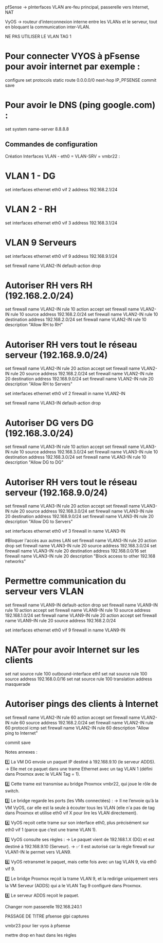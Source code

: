 pfSense → pInterfaces VLAN are-feu principal, passerelle vers Internet, NAT

VyOS →  routeur d’interconnexion interne entre les VLANs et le serveur, tout en bloquant la communication inter-VLAN.

NE PAS UTILISER LE VLAN TAG 1

# Pour connecter VYOS à pFsense pour avoir internet par exemple :

configure
set protocols static route 0.0.0.0/0 next-hop IP_PFSENSE
commit
save

# Pour avoir le DNS (ping google.com) : 

set system name-server 8.8.8.8


## Commandes de configuration

Création Interfaces VLAN - eth0 = VLAN-SRV = vmbr22 :


# VLAN 1 - DG
set interfaces ethernet eth0 vif 2 address 192.168.2.1/24

# VLAN 2 - RH
set interfaces ethernet eth0 vif 3 address 192.168.3.1/24

# VLAN 9 Serveurs
set interfaces ethernet eth0 vif 9 address 192.168.9.1/24

set firewall name VLAN2-IN default-action drop

# Autoriser RH vers RH (192.168.2.0/24)
set firewall name VLAN2-IN rule 10 action accept
set firewall name VLAN2-IN rule 10 source address 192.168.2.0/24
set firewall name VLAN2-IN rule 10 destination address 192.168.2.0/24
set firewall name VLAN2-IN rule 10 description "Allow RH to RH"

# Autoriser RH vers tout le réseau serveur (192.168.9.0/24)
set firewall name VLAN2-IN rule 20 action accept
set firewall name VLAN2-IN rule 20 source address 192.168.2.0/24
set firewall name VLAN2-IN rule 20 destination address 192.168.9.0/24
set firewall name VLAN2-IN rule 20 description "Allow RH to Servers"

set interfaces ethernet eth0 vif 2 firewall in name VLAN2-IN


set firewall name VLAN3-IN default-action drop

# Autoriser DG vers DG (192.168.3.0/24)
set firewall name VLAN3-IN rule 10 action accept
set firewall name VLAN3-IN rule 10 source address 192.168.3.0/24
set firewall name VLAN3-IN rule 10 destination address 192.168.3.0/24
set firewall name VLAN3-IN rule 10 description "Allow DG to DG"

# Autoriser RH vers tout le réseau serveur (192.168.9.0/24)
set firewall name VLAN3-IN rule 20 action accept
set firewall name VLAN3-IN rule 20 source address 192.168.3.0/24
set firewall name VLAN3-IN rule 20 destination address 192.168.9.0/24
set firewall name VLAN3-IN rule 20 description "Allow DG to Servers"

set interfaces ethernet eth0 vif 3 firewall in name VLAN3-IN


#Bloquer l'accès aux autres LAN
set firewall name VLAN3-IN rule 20 action drop
set firewall name VLAN3-IN rule 20 source address 192.168.3.0/24
set firewall name VLAN3-IN rule 20 destination address 192.168.0.0/16
set firewall name VLAN3-IN rule 20 description "Block access to other 192.168 networks"

# Permettre communication du serveur vers VLAN

set firewall name VLAN9-IN default-action drop
set firewall name VLAN9-IN rule 10 action accept
set firewall name VLAN9-IN rule 10 source address 192.168.1.0/24
set firewall name VLAN9-IN rule 20 action accept
set firewall name VLAN9-IN rule 20 source address 192.168.2.0/24

set interfaces ethernet eth0 vif 9 firewall in name VLAN9-IN


# NATer pour avoir Internet sur les clients

set nat source rule 100 outbound-interface eth1
set nat source rule 100 source address 192.168.0.0/16
set nat source rule 100 translation address masquerade


# Autoriser pings des clients à Internet

set firewall name VLAN2-IN rule 60 action accept
set firewall name VLAN2-IN rule 60 source address 192.168.2.0/24
set firewall name VLAN2-IN rule 60 protocol icmp
set firewall name VLAN2-IN rule 60 description "Allow ping to Internet"

commit
save









Notes annexes :



1️⃣ La VM DG envoie un paquet IP destiné à 192.168.9.10 (le serveur ADDS).
→ Elle met ce paquet dans une trame Ethernet avec un tag VLAN 1 (défini dans Proxmox avec le VLAN Tag = 1).

2️⃣ Cette trame est transmise au bridge Proxmox vmbr22, qui joue le rôle de switch.

3️⃣ Le bridge regarde les ports (les VMs connectées) :
→ Il ne l’envoie qu’à la VM VyOS, car elle est la seule à écouter tous les VLAN (elle n'a pas de tag dans Proxmox et utilise eth0 vif X pour lire les VLAN directement).

4️⃣ VyOS reçoit cette trame sur son interface eth0, plus précisément sur eth0 vif 1 (parce que c’est une trame VLAN 1).

5️⃣ VyOS consulte ses règles :
→ Le paquet vient de 192.168.1.X (DG) et est destiné à 192.168.9.10 (Serveur).
→ ✅ Il est autorisé car la règle firewall sur VLAN1-IN le permet vers VLAN9.

6️⃣ VyOS retransmet le paquet, mais cette fois avec un tag VLAN 9, via eth0 vif 9.

7️⃣ Le bridge Proxmox reçoit la trame VLAN 9, et la redirige uniquement vers la VM Serveur (ADDS) qui a le VLAN Tag 9 configuré dans Proxmox.

8️⃣ Le serveur ADDS reçoit le paquet.




Changer nom passerelle 192.168.240.1

PASSAGE DE TITRE pfsense glpi captures


vmbr23 pour lier vyos à pfsense

mettre drop en haut dans les règles

